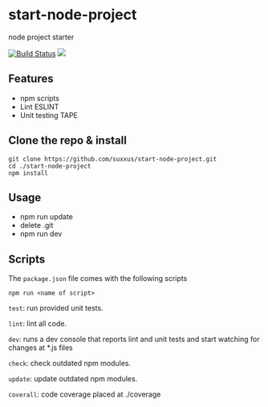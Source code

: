 # start-node-project
node project starter

[![Build Status](https://travis-ci.org/suxxus/start-node-project.svg?branch=master)](https://travis-ci.org/suxxus/start-node-project)
<a href="https://codeclimate.com/github/suxxus/start-node-project"><img src="https://codeclimate.com/github/suxxus/start-node-project/badges/gpa.svg" /></a>

## Features ###
* npm scripts
* Lint ESLINT
* Unit testing TAPE

## Clone the repo & install
```
git clone https://github.com/suxxus/start-node-project.git
cd ./start-node-project
npm install
```
## Usage
* npm run update
* delete .git
* npm run dev

## Scripts
The `package.json` file comes with the following scripts

`npm run <name of script>`

`test`: run provided unit tests.

`lint`: lint all code.

`dev`:  runs a dev console that reports lint and unit tests and start watching for changes at *.js files

`check`: check outdated npm modules.

`update`: update outdated npm modules.

`coverall`: code coverage placed at ./coverage
